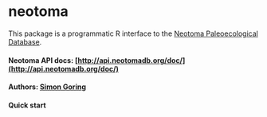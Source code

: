 neotoma
========

This package is a programmatic R interface to the [Neotoma Paleoecological Database](http://www.neotomadb.org/). 

#### Neotoma API docs: [http://api.neotomadb.org/doc/](http://api.neotomadb.org/doc/)

#### Authors: [Simon Goring](simon.j.goring@gmail.com)

#### Quick start

```r

```
